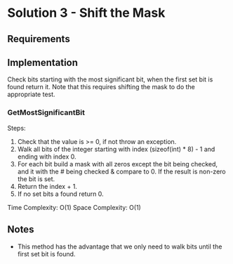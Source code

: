 # Solution 3 - Shift the Mask

## Requirements

## Implementation
Check bits starting with the most significant bit, when the first set
bit is found return it. Note that this requires shifting the mask to
do the appropriate test.

### GetMostSignificantBit

Steps:
1. Check that the value is >= 0, if not throw an exception.
2. Walk all bits of the integer starting with index (sizeof(int) * 8) - 1 and
ending with index 0.
3. For each bit build a mask with all zeros except the bit being checked,
and it with the # being checked & compare to 0. If the result is non-zero
the bit is set.
4. Return the index + 1.
5. If no set bits a found return 0.

Time Complexity: O(1)
Space Complexity: O(1)  

## Notes
- This method has the advantage that we only need to walk bits until
the first set bit is found.